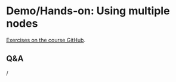 # Demo/Hands-on: Using multiple nodes

<!--
[Exercises on the course GitHub](https://github.com/Lumi-supercomputer/Getting_Started_with_AI_workshop/tree/ai-20251008/09_Extreme_scale_AI).
-->

[Exercises on the course GitHub](https://github.com/Lumi-supercomputer/Getting_Started_with_AI_workshop/tree/main/09_Extreme_scale_AI).

<!--
A video recording of the discussion of the solution will follow.
-->

<!--
<video src="https://462000265.lumidata.eu/ai-20251008/recordings/E09_ExtremeScale.mp4" controls="controls"></video>
-->


## Q&A

/
